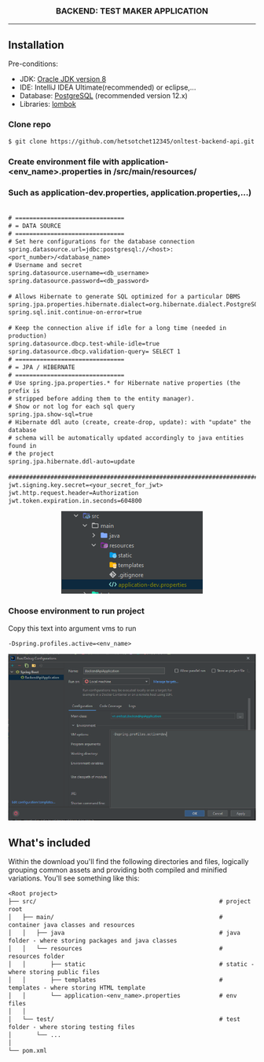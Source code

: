 <h3 align="center">
    BACKEND: TEST MAKER APPLICATION
</h3>

---

Installation
------------

Pre-conditions:
- JDK: [Oracle JDK version 8](https://www.oracle.com/java/technologies/javase/javase-jdk8-downloads.html)
- IDE: IntelliJ IDEA Ultimate(recommended) or eclipse,...
- Database: [PostgreSQL](https://www.postgresql.org/download/) (recommended version 12.x)
- Libraries: [lombok](https://projectlombok.org/)

### Clone repo

``` bash
$ git clone https://github.com/hetsotchet12345/onltest-backend-api.git
```

### Create environment file with application-<env_name>.properties in <project>/src/main/resources/

### Such as application-dev.properties, application.properties,...)

```text

# ===============================
# = DATA SOURCE
# ===============================
# Set here configurations for the database connection
spring.datasource.url=jdbc:postgresql://<host>:<port_number>/<database_name>
# Username and secret
spring.datasource.username=<db_username>
spring.datasource.password=<db_password>

# Allows Hibernate to generate SQL optimized for a particular DBMS
spring.jpa.properties.hibernate.dialect=org.hibernate.dialect.PostgreSQLDialect
spring.sql.init.continue-on-error=true

# Keep the connection alive if idle for a long time (needed in production)
spring.datasource.dbcp.test-while-idle=true
spring.datasource.dbcp.validation-query= SELECT 1
# ===============================
# = JPA / HIBERNATE
# ===============================
# Use spring.jpa.properties.* for Hibernate native properties (the prefix is
# stripped before adding them to the entity manager).
# Show or not log for each sql query
spring.jpa.show-sql=true
# Hibernate ddl auto (create, create-drop, update): with "update" the database
# schema will be automatically updated accordingly to java entities found in
# the project
spring.jpa.hibernate.ddl-auto=update

################################################################################
jwt.signing.key.secret=<your_secret_for_jwt>
jwt.http.request.header=Authorization
jwt.token.expiration.in.seconds=604800

```

<p align="center">
    <img src="/src/main/resources/static/images/image_env_file.PNG" alt="Illustration for creating env files">
</p>

### Choose environment to run project

Copy this text into argument vms to run

```text
-Dspring.profiles.active=<env_name>
```

<p align="center">
    <img src="/src/main/resources/static/images/image_add_args.PNG" alt="Illustration for adding arguments">
</p>

## What's included

Within the download you'll find the following directories and files, logically grouping common assets and providing both
compiled and minified variations. You'll see something like this:

```
<Root project>
├── src/                                                    # project root
│   ├── main/                                               # container java classes and resources
│   │   ├── java                                            # java folder - where storing packages and java classes
│   │   └── resources                                       # resources folder
│   │       ├── static                                      # static - where storing public files
│   │       ├── templates                                   # templates - where storing HTML template
│   │       └── application-<env_name>.properties           # env files
│   │
│   └── test/                                               # test folder - where storing testing files
│       └── ...
│
└── pom.xml

```